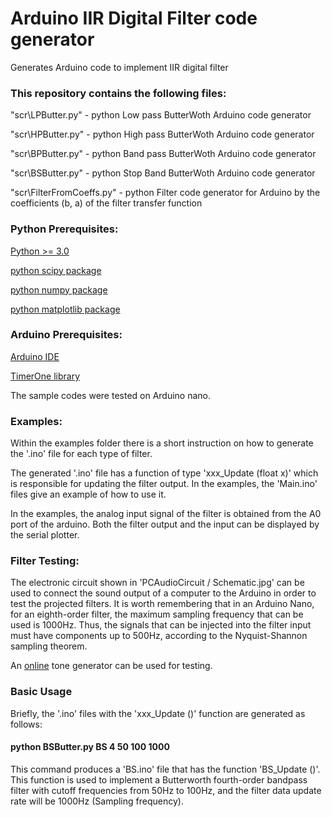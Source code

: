 # Arduino IIR Digital Filter code generator

Generates Arduino code to implement IIR digital filter 

### This repository contains the following files:

"scr\LPButter.py" - python Low pass ButterWoth Arduino code generator
 
"scr\HPButter.py" - python High pass ButterWoth Arduino code generator
 
"scr\BPButter.py" - python Band pass ButterWoth Arduino code generator
 
"scr\BSButter.py" - python Stop Band ButterWoth Arduino code generator
 
"scr\FilterFromCoeffs.py" - python Filter code generator for Arduino by the coefficients (b, a) of the filter transfer function  
 
### Python Prerequisites:

[Python >= 3.0](https://www.python.org/)
 
[python scipy package](https://www.scipy.org/install.html)
 
[python numpy package](https://numpy.org/install/)
 
[python matplotlib package](https://matplotlib.org/stable/users/installing.html)
 
### Arduino Prerequisites:

[Arduino IDE](https://www.arduino.cc/en/software)

[TimerOne library](https://www.arduino.cc/reference/en/libraries/timerone/)

The sample codes were tested on Arduino nano.

### Examples:

Within the examples folder there is a short instruction on how to generate the '.ino' file for each type of filter. 

The generated '.ino' file has a function of type 'xxx_Update (float x)' which is responsible for updating the filter output. In the examples, the 'Main.ino' files give an example of how to use it. 

In the examples, the analog input signal of the filter is obtained from the A0 port of the arduino. Both the filter output and the input can be displayed by the serial plotter. 

### Filter Testing:

The electronic circuit shown in 'PCAudioCircuit / Schematic.jpg' can be used to connect the sound output of a computer to the Arduino in order to test the projected filters. It is worth remembering that in an Arduino Nano, for an eighth-order filter, the maximum sampling frequency that can be used is 1000Hz. Thus, the signals that can be injected into the filter input must have components up to 500Hz, according to the Nyquist-Shannon sampling theorem.

An [online](https://www.szynalski.com/tone-generator/) tone generator can be used for testing. 

### Basic Usage
Briefly, the '.ino' files with the 'xxx_Update ()' function are generated as follows: 

#### python BSButter.py BS 4 50 100 1000

This command produces a 'BS.ino' file that has the function 'BS_Update ()'. This function is used to implement a Butterworth fourth-order bandpass filter with cutoff frequencies from 50Hz to 100Hz, and the filter data update rate will be 1000Hz (Sampling frequency). 



